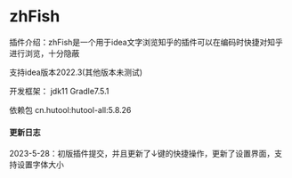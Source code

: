 # zhFish
插件介绍：zhFish是一个用于idea文字浏览知乎的插件可以在编码时快捷对知乎进行浏览，十分隐蔽

支持idea版本2022.3(其他版本未测试)

开发框架：
    jdk11   Gradle7.5.1

依赖包
    cn.hutool:hutool-all:5.8.26

#### 更新日志
2023-5-28：初版插件提交，并且更新了↓键的快捷操作，更新了设置界面，支持设置字体大小